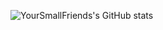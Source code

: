 ![YourSmallFriends's GitHub stats](https://github-readme-stats.vercel.app/api?username=YourSmallFriend&show_icons=true&theme=transparent)
